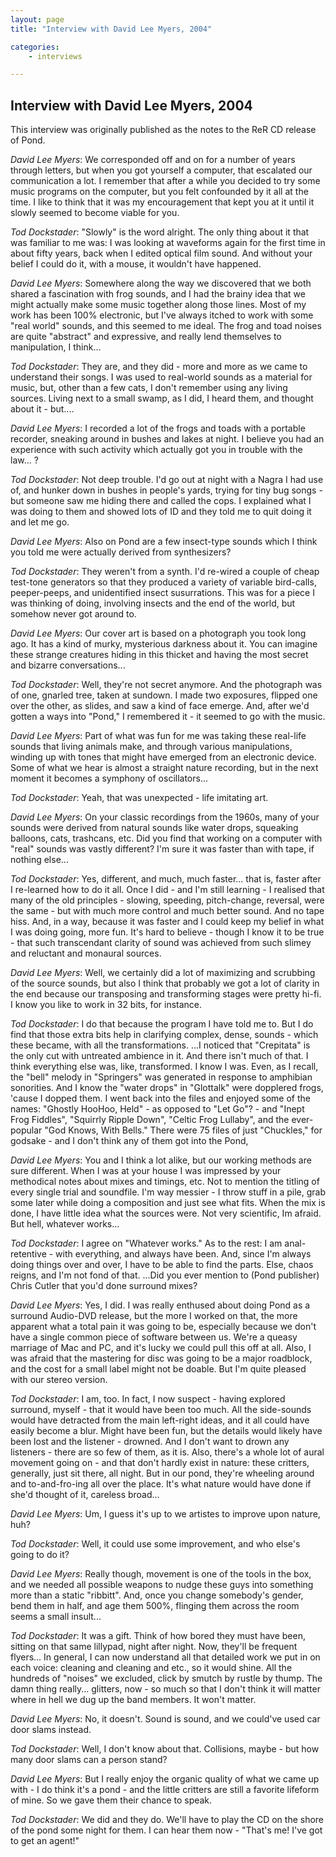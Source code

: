 ```yaml
---
layout: page
title: "Interview with David Lee Myers, 2004"

categories:
    - interviews

---
```


## Interview with David Lee Myers, 2004

This interview was originally published as the notes to the ReR CD release of Pond.

*David Lee Myers*: We corresponded off and on for a number of years through letters, but when you got yourself a computer, that escalated our communication a lot. I remember that after a while you decided to try some music programs on the computer, but you felt confounded by it all at the time. I like to think that it was my encouragement that kept you at it until it slowly seemed to become viable for you.

*Tod Dockstader*: &quot;Slowly&quot; is the word alright. The only thing about it that was familiar to me was: I was looking at waveforms again for the first time in about fifty years, back when I edited optical film sound. And without your belief I could do it, with a mouse, it wouldn't have happened.

*David Lee Myers*: Somewhere along the way we discovered that we both shared a fascination with frog sounds, and I had the brainy idea that we might actually make some music together along those lines. Most of my work has been 100% electronic, but I've always itched to work with some &quot;real world&quot; sounds, and this seemed to me ideal. The frog and toad noises are quite &quot;abstract&quot; and expressive, and really lend themselves to manipulation, I think...

*Tod Dockstader*: They are, and they did - more and more as we came to understand their songs. I was used to real-world sounds as a material for music, but, other than a few cats, I don't remember using any living sources. Living next to a small swamp, as I did, I heard them, and thought about it - but....

*David Lee Myers*: I recorded a lot of the frogs and toads with a portable recorder, sneaking around in bushes and lakes at night. I believe you had an experience with such activity which actually got you in trouble with the law... ?

*Tod Dockstader*: Not deep trouble. I'd go out at night with a Nagra I had use of, and hunker down in bushes in people's yards, trying for tiny bug songs - but someone saw me hiding there and called the cops. I explained what I was doing to them and showed lots of ID and they told me to quit doing it and let me go.

*David Lee Myers*: Also on Pond are a few insect-type sounds which I think you told me were actually derived from synthesizers?

*Tod Dockstader*: They weren't from a synth. I'd re-wired a couple of cheap test-tone generators so that they produced a variety of variable bird-calls, peeper-peeps, and unidentified insect susurrations. This was for a piece I was thinking of doing, involving insects and the end of the world, but somehow never got around to.

*David Lee Myers*: Our cover art is based on a photograph you took long ago. It has a kind of murky, mysterious darkness about it. You can imagine these strange creatures hiding in this thicket and having the most secret and bizarre conversations...

*Tod Dockstader*: Well, they're not secret anymore. And the photograph was of one, gnarled tree, taken at sundown. I made two exposures, flipped one over the other, as slides, and saw a kind of face emerge. And, after we'd gotten a ways into &quot;Pond,&quot; I remembered it - it seemed to go with the music.

*David Lee Myers*: Part of what was fun for me was taking these real-life sounds that living animals make, and through various manipulations, winding up with tones that might have emerged from an electronic device. Some of what we hear is almost a straight nature recording, but in the next moment it becomes a symphony of oscillators...

*Tod Dockstader*: Yeah, that was unexpected - life imitating art.

*David Lee Myers*: On your classic recordings from the 1960s, many of your sounds were derived from natural sounds like water drops, squeaking balloons, cats, trashcans, etc. Did you find that working on a computer with &quot;real&quot; sounds was vastly different? I'm sure it was faster than with tape, if nothing else...

*Tod Dockstader*: Yes, different, and much, much faster... that is, faster after I re-learned how to do it all. Once I did - and I'm still learning - I realised that many of the old principles - slowing, speeding, pitch-change, reversal, were the same - but with much more control and much better sound. And no tape hiss. And, in a way, because it was faster and I could keep my belief in what I was doing going, more fun. It's hard to believe - though I know it to be true - that such transcendant clarity of sound was achieved from such slimey and reluctant and monaural sources.

*David Lee Myers*: Well, we certainly did a lot of maximizing and scrubbing of the source sounds, but also I think that probably we got a lot of clarity in the end because our transposing and transforming stages were pretty hi-fi. I know you like to work in 32 bits, for instance.

*Tod Dockstader*: I do that because the program I have told me to. But I do find that those extra bits help in clarifying complex, dense, sounds - which these became, with all the transformations. ...I noticed that &quot;Crepitata&quot; is the only cut with untreated ambience in it. And there isn't much of that. I think everything else was, like, transformed. I know I was. Even, as I recall, the &quot;bell&quot; melody in &quot;Springers&quot; was generated in response to amphibian sonorities. And I know the &quot;water drops&quot; in &quot;Glottalk&quot; were dopplered frogs, 'cause I dopped them. I went back into the files and enjoyed some of the names: &quot;Ghostly HooHoo, Held&quot; - as opposed to &quot;Let Go&quot;? - and &quot;Inept Frog Fiddles&quot;, &quot;Squirrly Ripple Down&quot;, &quot;Celtic Frog Lullaby&quot;, and the ever-popular &quot;God Knows, With Bells.&quot; There were 75 files of just &quot;Chuckles,&quot; for godsake - and I don't think any of them got into the Pond,

*David Lee Myers*: You and I think a lot alike, but our working methods are sure different. When I was at your house I was impressed by your methodical notes about mixes and timings, etc. Not to mention the titling of every single trial and soundfile. I'm way messier -  I throw stuff in a pile, grab some later while doing a composition and just see what fits. When the mix is done, I have little idea what the sources were. Not very scientific, Im afraid. But hell, whatever works...

*Tod Dockstader*: I agree on &quot;Whatever works.&quot; As to the rest: I am anal-retentive - with everything, and always have been. And, since I'm always doing things over and over, I have to be able to find the parts. Else, chaos reigns, and I'm not fond of that. ...Did you ever mention to (Pond publisher) Chris Cutler that you'd done surround mixes?

*David Lee Myers*: Yes, I did. I was really enthused about doing Pond as a surround Audio-DVD release, but the more I worked on that, the more apparent what a total pain it was going to be, especially because we don't have a single common piece of software between us. We're a queasy marriage of Mac and PC, and it's lucky we could pull this off at all. Also, I was afraid that the mastering for disc was going to be a major roadblock, and the cost for a small label might not be doable. But I'm quite pleased with our stereo version.

*Tod Dockstader*: I am, too. In fact, I now suspect - having explored surround, myself - that it would have been too much. All the side-sounds would have detracted from the main left-right ideas, and it all could have easily become a blur. Might have been fun, but the details would likely have been lost and the listener - drowned. And I don't want to drown any listeners - there are so few of them, as it is. Also, there's a whole lot of aural movement going on - and that don't hardly exist in nature: these critters, generally, just sit there, all night. But in our pond, they're wheeling around and to-and-fro-ing all over the place. It's what nature would have done if she'd thought of it, careless broad...

*David Lee Myers*: Um, I guess it's up to we artistes to improve upon nature, huh?

*Tod Dockstader*: Well, it could use some improvement, and who else's going to do it?

*David Lee Myers*: Really though, movement is one of the tools in the box, and we needed all possible weapons to nudge these guys into something more than a static &quot;ribbitt&quot;. And, once you change somebody's gender, bend them in half, and age them 500%, flinging them across the room seems a small insult...

*Tod Dockstader*: It was a gift. Think of how bored they must have been, sitting on that same lillypad, night after night. Now, they'll be frequent flyers... In general, I can now understand all that detailed work we put in on each voice: cleaning and cleaning and etc., so it would shine. All the hundreds of &quot;noises&quot; we excluded, click by smutch by rustle by thump. The damn thing really... glitters, now - so much so that I don't think it will matter where in hell we dug up the band members. It won't matter.

*David Lee Myers*: No, it doesn't. Sound is sound, and we could've used car door slams instead.

*Tod Dockstader*: Well, I don't know about that. Collisions, maybe - but how many door slams can a person stand?

*David Lee Myers*: But I really enjoy the organic quality of what we came up with - I do think it's a pond - and the little critters are still a favorite lifeform of mine. So we gave them their chance to speak.

*Tod Dockstader*: We did and they do. We'll have to play the CD on the shore of the pond some night for them. I can hear them now - &quot;That's me! I've got to get an agent!&quot;

